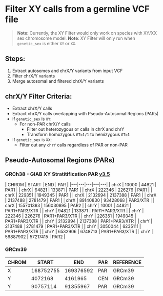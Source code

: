 # Filter XY calls from a germline VCF file
> **Note**: Currently, the XY Filter would only work on species with XY/XX sex chromosome model.
> **Note**: XY Filter will only run when `genetic_sex` is either `XY` or `XX`.

## Steps:
1. Extract autosomes and chrX/Y variants from input VCF
2. Filter chrX/Y variants
3. Merge autosomal and filtered chrX/Y variants

## chrX/Y Filter Criteria:
- Extract chrX/Y calls
- Extract chrX/Y calls overlapping with Pseudo-Autosomal Regions (PARs)
- if `genetic_sex` is `XY`:
    - For non-PAR chrX/Y calls
        - Filter out heterozygous `GT` calls in chrX and chrY
        - Transform homozygous `GT=1/1` to hemizygous `GT=1`
- If `genetic_sex` is `XX`:
    - Filter out any `chrY` calls regardless of PAR or non-PAR

## Pseudo-Autosomal Regions (PARs)
### GRCh38 - GIAB XY Stratitification PAR [v3.5](https://ftp-trace.ncbi.nlm.nih.gov/ReferenceSamples/giab/release/genome-stratifications/v3.5/GRCh38@all/XY/)
| CHROM | START | END | PAR |
|---|---|---|---|---|
| chrX | 10000 | 44821 | PAR1 |
| chrX | 94821 | 133871 | PAR1 |
| chrX | 222346 | 226276 | PAR1 |
| chrX | 226351 | 1949345 | PAR1 |
| chrX | 2132994 | 2137388 | PAR1 |
| chrX | 2137488 | 2781479 | PAR1 |
| chrX | 89140830 | 93428068 | PAR3/XTR |
| chrX | 155701383 | 156030895 | PAR2 |
| chrY | 10001 | 44821 | PAR1+PAR3/XTR |
| chrY | 94821 | 133871 | PAR1+PAR3/XTR |
| chrY | 222346 | 226276 | PAR1+PAR3/XTR |
| chrY | 226351 | 1949345 | PAR1+PAR3/XTR |
| chrY | 2132994 | 2137388 | PAR1+PAR3/XTR |
| chrY | 2137488 | 2781479 | PAR1+PAR3/XTR |
| chrY | 3050044 | 6235111 | PAR1+PAR3/XTR |
| chrY | 6532906 | 6748713 | PAR1+PAR3/XTR |
| chrY | 56887902 | 57217415 | PAR2 |

### GRCm39
| CHROM | START | END | PAR | REFERENCE |
|---|---|---|---|---|
| X | 168752755 | 169376592 | PAR | GRCm39 |
| Y | 4072168 | 4161965 | CEN | GRCm39 |
| Y | 90757114 | 91355967 | PAR | GRCm39 |
